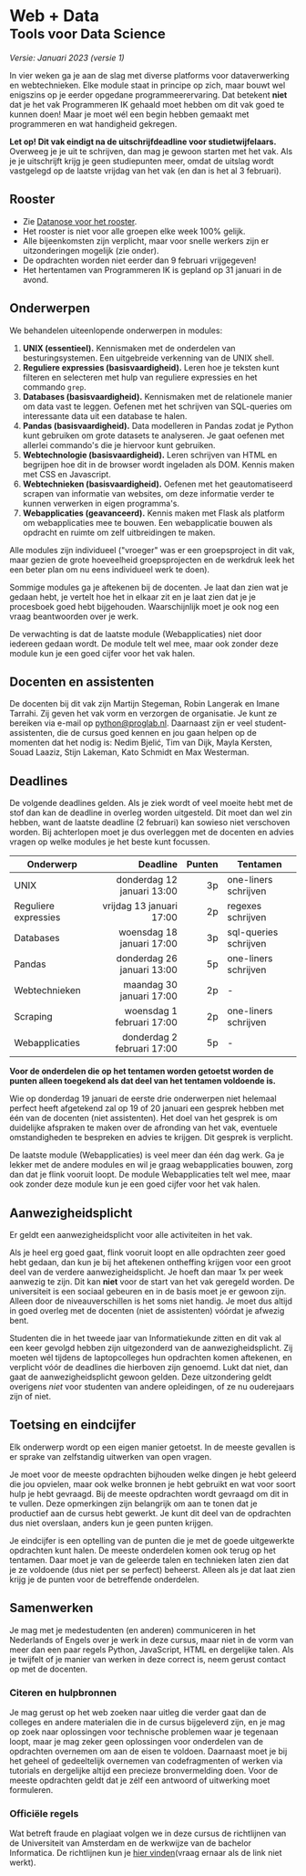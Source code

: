# Web + Data<br><small>Tools voor Data Science</small>

<style>
    h2
    {
        break-before: page;
    }
    h1, h2, h3, h4, h5
    {
        break-after: avoid-page;
    }
</style>

*Versie: Januari 2023 (versie 1)*

In vier weken ga je aan de slag met diverse platforms voor dataverwerking en webtechnieken. Elke module staat in principe op zich, maar bouwt wel enigszins op je eerder opgedane programmeerervaring. Dat betekent **niet** dat je het vak Programmeren IK gehaald moet hebben om dit vak goed te kunnen doen! Maar je moet wél een begin hebben gemaakt met programmeren en wat handigheid gekregen.

**Let op! Dit vak eindigt na de uitschrijfdeadline voor studietwijfelaars.** Overweeg je je uit te schrijven, dan mag je gewoon starten met het vak. Als je je uitschrijft krijg je geen studiepunten meer, omdat de uitslag wordt vastgelegd op de laatste vrijdag van het vak (en dan is het al 3 februari).


## Rooster

- Zie [Datanose voor het rooster](https://datanose.nl/#course[111981]).
- Het rooster is niet voor alle groepen elke week 100% gelijk.
- Alle bijeenkomsten zijn verplicht, maar voor snelle werkers zijn er uitzonderingen mogelijk (zie onder).
- De opdrachten worden niet eerder dan 9 februari vrijgegeven!
- Het hertentamen van Programmeren IK is gepland op 31 januari in de avond.


## Onderwerpen

We behandelen uiteenlopende onderwerpen in modules:

1. **UNIX (essentieel).** Kennismaken met de onderdelen van besturingsystemen. Een uitgebreide verkenning van de UNIX shell.
2. **Reguliere expressies (basisvaardigheid).** Leren hoe je teksten kunt filteren en selecteren met hulp van reguliere expressies en het commando `grep`.
2. **Databases (basisvaardigheid).** Kennismaken met de relationele manier om data vast te leggen. Oefenen met het schrijven van SQL-queries om interessante data uit een database te halen.
3. **Pandas (basisvaardigheid).** Data modelleren in Pandas zodat je Python kunt gebruiken om grote datasets te analyseren. Je gaat oefenen met allerlei commando's die je hiervoor kunt gebruiken.
4. **Webtechnologie (basisvaardigheid).** Leren schrijven van HTML en begrijpen hoe dit in de browser wordt ingeladen als DOM. Kennis maken met CSS en Javascript.
4. **Webtechnieken (basisvaardigheid).** Oefenen met het geautomatiseerd scrapen van informatie van websites, om deze informatie verder te kunnen verwerken in eigen programma's.
5. **Webapplicaties (geavanceerd).** Kennis maken met Flask als platform om webapplicaties mee te bouwen. Een webapplicatie bouwen als opdracht en ruimte om zelf uitbreidingen te maken.

Alle modules zijn individueel ("vroeger" was er een groepsproject in dit vak, maar gezien de grote hoeveelheid groepsprojecten en de werkdruk leek het een beter plan om nu eens individueel werk te doen).

Sommige modules ga je aftekenen bij de docenten. Je laat dan zien wat je gedaan hebt, je vertelt hoe het in elkaar zit en je laat zien dat je je procesboek goed hebt bijgehouden. Waarschijnlijk moet je ook nog een vraag beantwoorden over je werk.

De verwachting is dat de laatste module (Webapplicaties) niet door iedereen gedaan wordt. De module telt wel mee, maar ook zonder deze module kun je een goed cijfer voor het vak halen.


## Docenten en assistenten

De docenten bij dit vak zijn Martijn Stegeman, Robin Langerak en Imane Tarrahi. Zij geven het vak vorm en verzorgen de organisatie. Je kunt ze bereiken via e-mail op <python@proglab.nl>. Daarnaast zijn er veel student-assistenten, die de cursus goed kennen en jou gaan helpen op de momenten dat het nodig is: Nedim Bjelić, Tim van Dijk, Mayla Kersten, Souad Laaziz, Stijn Lakeman, Kato Schmidt en Max Westerman. 


## Deadlines

De volgende deadlines gelden. Als je ziek wordt of veel moeite hebt met de stof dan kan de deadline in overleg worden uitgesteld. Dit moet dan wel zin hebben, want de laatste deadline (2 februari) kan sowieso niet verschoven worden. Bij achterlopen moet je dus overleggen met de docenten en advies vragen op welke modules je het beste kunt focussen.

| Onderwerp            |                     Deadline | Punten | Tentamen              |
|----------------------|-----------------------------:|-------:|-----------------------|
| UNIX                 |   donderdag 12 januari 13:00 |     3p | one-liners schrijven  |
| Reguliere expressies |     vrijdag 13 januari 17:00 |     2p | regexes schrijven     |
| Databases            |    woensdag 18 januari 17:00 |     3p | sql-queries schrijven |
| Pandas               |   donderdag 26 januari 13:00 |     5p | one-liners schrijven  |
| Webtechnieken        |     maandag 30 januari 17:00 |     2p | -                     |
| Scraping             |    woensdag 1 februari 17:00 |     2p | one-liners schrijven  |
| Webapplicaties       |   donderdag 2 februari 17:00 |     5p | -                     |

**Voor de onderdelen die op het tentamen worden getoetst worden de punten alleen toegekend als dat deel van het tentamen voldoende is.**

Wie op donderdag 19 januari de eerste drie onderwerpen niet helemaal perfect heeft afgetekend zal op 19 of 20 januari een gesprek hebben met één van de docenten (niet assistenten). Het doel van het gesprek is om duidelijke afspraken te maken over de afronding van het vak, eventuele omstandigheden te bespreken en advies te krijgen. Dit gesprek is verplicht.

De laatste module (Webapplicaties) is veel meer dan één dag werk. Ga je lekker met de andere modules en wil je graag webapplicaties bouwen, zorg dan dat je flink vooruit loopt. De module Webapplicaties telt wel mee, maar ook zonder deze module kun je een goed cijfer voor het vak halen.


## Aanwezigheidsplicht

Er geldt een aanwezigheidsplicht voor alle activiteiten in het vak.

Als je heel erg goed gaat, flink vooruit loopt en alle opdrachten zeer goed hebt gedaan, dan kun je bij het aftekenen ontheffing krijgen voor een groot deel van de verdere aanwezigheidsplicht. Je hoeft dan maar 1x per week aanwezig te zijn. Dit kan **niet** voor de start van het vak geregeld worden. De universiteit is een sociaal gebeuren en in de basis moet je er gewoon zijn. Alleen door de niveauverschillen is het soms niet handig. Je moet dus altijd in goed overleg met de docenten (niet de assistenten) vóórdat je afwezig bent.

Studenten die in het tweede jaar van Informatiekunde zitten en dit vak al een keer gevolgd hebben zijn uitgezonderd van de aanwezigheidsplicht. Zij moeten wél tijdens de laptopcolleges hun opdrachten komen aftekenen, en verplicht vóór de deadlines die hierboven zijn genoemd. Lukt dat niet, dan gaat de aanwezigheidsplicht gewoon gelden. Deze uitzondering geldt overigens *niet* voor studenten van andere opleidingen, of ze nu ouderejaars zijn of niet.


## Toetsing en eindcijfer

Elk onderwerp wordt op een eigen manier getoetst. In de meeste gevallen is er sprake van zelfstandig uitwerken van open vragen.

Je moet voor de meeste opdrachten bijhouden welke dingen je hebt geleerd die jou opvielen, maar ook welke bronnen je hebt gebruikt en wat voor soort hulp je hebt gevraagd. Bij de meeste opdrachten wordt gevraagd om dit in te vullen. Deze opmerkingen zijn belangrijk om aan te tonen dat je productief aan de cursus hebt gewerkt. Je kunt dit deel van de opdrachten dus niet overslaan, anders kun je geen punten krijgen.

Je eindcijfer is een optelling van de punten die je met de goede uitgewerkte opdrachten kunt halen. De meeste onderdelen komen ook terug op het tentamen. Daar moet je van de geleerde talen en technieken laten zien dat je ze voldoende (dus niet per se perfect) beheerst. Alleen als je dat laat zien krijg je de punten voor de betreffende onderdelen.


## Samenwerken

Je mag met je medestudenten (en anderen) communiceren in het Nederlands of Engels over je werk in deze cursus, maar niet in de vorm van meer dan een paar regels Python, JavaScript, HTML en dergelijke talen. Als je twijfelt of je manier van werken in deze correct is, neem gerust contact op met de docenten.


### Citeren en hulpbronnen

Je mag gerust op het web zoeken naar uitleg die verder gaat dan de colleges en andere materialen die in de cursus bijgeleverd zijn, en je mag op zoek naar oplossingen voor technische problemen waar je tegenaan loopt, maar je mag zeker geen oplossingen voor onderdelen van de opdrachten overnemen om aan de eisen te voldoen. Daarnaast moet je bij het geheel of gedeeltelijk overnemen van codefragmenten of werken via tutorials en dergelijke altijd een precieze bronvermelding doen. Voor de meeste opdrachten geldt dat je zélf een antwoord of uitwerking moet formuleren.


### Officiële regels

Wat betreft fraude en plagiaat volgen we in deze cursus de richtlijnen van de Universiteit van Amsterdam en de werkwijze van de bachelor Informatica. De richtlijnen kun je [hier vinden](vraag ernaar als de link niet werkt).

[hier vinden]: http://student.uva.nl/az/a-z-lijst/a-z-lijst/content/folder/fraude-plagiaat-en-bronvermelding/plagiaat-en-fraude.html
